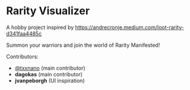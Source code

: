 # Rarity Visualizer

A hobby project inspired by https://andrecronje.medium.com/loot-rarity-d341faa4485c

Summon your warriors and join the world of Rarity Manifested!

Contributors:

- [@txxnano](https://twitter.com/txxnano) (main contributor)
- **dagokas** (main contributor)
- **jvanpeborgh** (UI inspiration)
